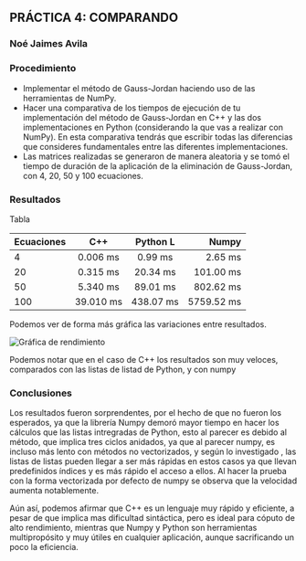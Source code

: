 ## PRÁCTICA 4: COMPARANDO
### Noé Jaimes Avila

### Procedimiento

* Implementar el método de Gauss-Jordan haciendo uso de las herramientas de NumPy.
* Hacer una comparativa de los tiempos de ejecución de tu implementación del método de Gauss-Jordan en C++ y las dos implementaciones en Python (considerando la que vas a   realizar con NumPy). En esta comparativa tendrás que escribir todas las diferencias que consideres fundamentales entre las diferentes implementaciones.
* Las matrices realizadas se generaron de manera aleatoria y se tomó el tiempo de duración de la aplicación de la eliminación de Gauss-Jordan, con 4, 20, 50 y 100 ecuaciones.

### Resultados
Tabla

| Ecuaciones | C++       | Python L  | Numpy      |
|:-----------| :-------: | :-------: | ---------: |
| 4          | 0.006 ms  |	0.99 ms	 | 2.65 ms    |
| 20         | 0.315 ms  |	20.34	ms | 101.00 ms  |
| 50         | 5.340 ms  |	89.01 ms |	802.62 ms |
| 100        | 39.010 ms |	438.07 ms|	5759.52 ms|

Podemos ver de forma más gráfica las variaciones entre resultados.

![Gráfica de rendimiento](https://dochub.com/eon-liva/gDqeQZ6Vzg8jbj9w0jLO4Y/rendimiento-png?dt=QyxXsJkzfSQxQAxkA44C)


Podemos notar que en el caso de C++ los resultados son muy veloces, comparados con las listas de listad de Python, y con numpy

### Conclusiones

Los resultados fueron sorprendentes, por el hecho de que no fueron los esperados, ya que la librería Numpy demoró mayor tiempo en hacer los cálculos que las listas intregradas de Python, esto al parecer es debido al método, que implica tres ciclos anidados, ya que al parecer numpy, es incluso más lento con métodos no vectorizados, y según lo investigado , las listas de listas pueden llegar a ser más rápidas en estos casos ya que llevan predefinidos índices y es más rápido el acceso a ellos.
Al hacer la prueba con la forma vectorizada por defecto de numpy se observa que la velocidad aumenta notablemente.

Aún así, podemos afirmar que C++ es un lenguaje muy rápido y eficiente, a pesar de que implica mas dificultad sintáctica, pero es ideal para cóputo de alto rendimiento, mientras que Numpy y Python son herramientas multipropósito y muy útiles en cualquier aplicación, aunque sacrificando un poco la eficiencia.


